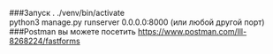 ###Запуск
. ./venv/bin/activate<br>
python3 manage.py runserver 0.0.0.0:8000 (или любой другой порт)<br>
###Postman
вы можете посетить https://www.postman.com/lll-8268224/fastforms<br>
